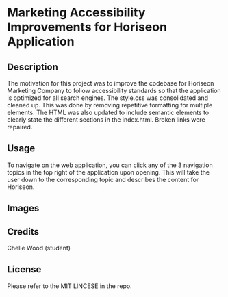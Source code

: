 # Marketing Accessibility Improvements for Horiseon Application

## Description

The motivation for this project was to improve the codebase for Horiseon Marketing Company to follow accessibility standards so that the application is optimized for all search engines. The style.css was consolidated and cleaned up. This was done by removing repetitive formatting for multiple elements. The HTML was also updated to include semantic elements to clearly state the different sections in the index.html. Broken links were repaired.

## Usage

To navigate on the web application, you can click any of the 3 navigation topics in the top right of the application upon opening. This will take the user down to the corresponding topic and describes the content for Horiseon.

## Images

## Credits

Chelle Wood (student)

## License

Please refer to the MIT LINCESE in the repo.